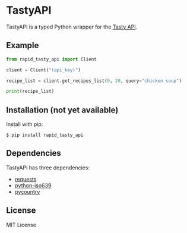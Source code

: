 # TastyAPI

TastyAPI is a typed Python wrapper for the [Tasty API](https://rapidapi.com/apidojo/api/tasty).

## Example

```py
from rapid_tasty_api import Client

client = Client("(api_key)")

recipe_list = client.get_recipes_list(0, 20, query="chicken soup")

print(recipe_list)
```

## Installation (not yet available)

Install with pip:
```
$ pip install rapid_tasty_api
```

## Dependencies

TastyAPI has three dependencies:
- [requests](https://pypi.org/project/requests/)
- [python-iso639](https://pypi.org/project/python-iso639/)
- [pycountry](https://pypi.org/project/pycountry/)


## License

MIT License
